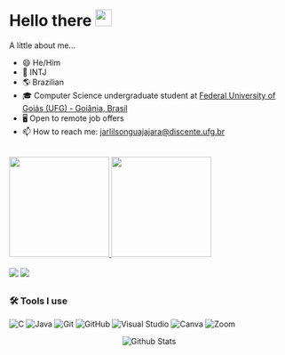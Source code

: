 # Hello there <img src="https://raw.githubusercontent.com/MartinHeinz/MartinHeinz/master/wave.gif" width="30px">


A little about me...
- 😄 He/Him
- 🎨 INTJ
- 🌎 Brazilian
- 🎓 Computer Science undergraduate student at [Federal University of Goiás (UFG) - Goiânia, Brasil](https://inf.ufg.br/p/30138-ciencia-da-computacao)
- 🖥️ Open to remote job offers
- 📫 How to reach me: jarlilsonguajajara@discente.ufg.br
<br>
<div>
  <a href="https://github.com/jarlilson">
  <img height="180em" src="https://github-readme-stats.vercel.app/api?username=jarlilson&show_icons=true&theme=dracula&include_all_commits=true&count_private=true"/>
  <img height="180em" src="https://github-readme-stats.vercel.app/api/top-langs/?username=jarlilson&layout=compact&langs_count=7&theme=dracula"/>
</div>
<br>
  
<div>
  <a href="https://www.instagram.com/jguajajara/" target="_blank"><img src="https://img.shields.io/badge/-Instagram-%23E4405F?style=for-the-badge&logo=instagram&logoColor=white" target="_blank"></a>
  <a href="https://www.linkedin.com/in/jarlilson-guajajara-santos-2034461a3/" target="_blank"><img src="https://img.shields.io/badge/-LinkedIn-%230077B5?style=for-the-badge&logo=linkedin&logoColor=white" target="_blank"></a> 
  
##
### 🛠️ Tools I use
  
  ![C](https://img.shields.io/badge/c-%2300599C.svg?style=for-the-badge&logo=c&logoColor=white)
  ![Java](https://img.shields.io/badge/java-%23ED8B00.svg?style=for-the-badge&logo=java&logoColor=white)
  ![Git](https://img.shields.io/badge/Git-F05032?logo=Git&logoColor=white&style=for-the-badge)
  ![GitHub](https://img.shields.io/badge/GitHub-100000?style=for-the-badge&logo=github&logoColor=white)
  ![Visual Studio](https://img.shields.io/badge/Visual%20Studio-5C2D91.svg?style=for-the-badge&logo=visual-studio&logoColor=white)
  ![Canva](https://img.shields.io/badge/Canva-%2300C4CC.svg?style=for-the-badge&logo=Canva&logoColor=white)
  ![Zoom](https://img.shields.io/badge/Zoom-2D8CFF?style=for-the-badge&logo=zoom&logoColor=white)

  
  <p align="center">
        <img src="https://raw.githubusercontent.com/bornmay/bornmay/Update/svg/Bottom.svg" alt="Github Stats" />
</p>
